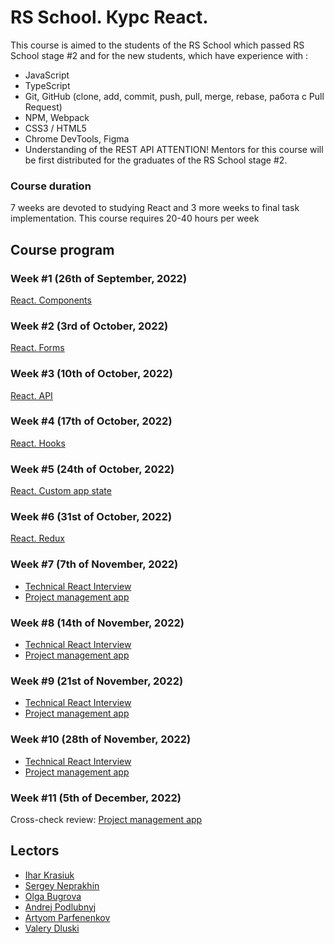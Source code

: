 # RS School. Курс React.
This course is aimed to the students of the RS School which passed RS School stage #2 and for the new students, which have experience with :
- JavaScript
- TypeScript
- Git, GitHub (clone, add, commit, push, pull, merge, rebase, работа с Pull Request)
- NPM, Webpack
- CSS3 / HTML5
- Chrome DevTools, Figma
- Understanding of the REST API
ATTENTION! Mentors for this course will be first distributed for the graduates of the RS School stage #2.

### Course duration
7 weeks are devoted to studying React and 3 more weeks to final task implementation. This course requires 20-40 hours per week

## Course program
### Week #1 (26th of September, 2022)
[React. Components](modules/module01)

### Week #2 (3rd of October, 2022)
[React. Forms](modules/module02)

### Week #3 (10th of October, 2022)
[React. API](modules/module03)

### Week #4 (17th of October, 2022)
[React. Hooks](modules/module04)

### Week #5 (24th of October, 2022)
[React. Custom app state](modules/module05)

### Week #6 (31st of October, 2022)
[React. Redux](modules/module06)

### Week #7 (7th of November, 2022)
- [Technical React Interview](interview.md)
- [Project management app](../tasks/react/project-management-system-EN.md)

### Week #8 (14th of November, 2022)
- [Technical React Interview](interview.md)
- [Project management app](../tasks/react/project-management-system-EN.md)

### Week #9 (21st of November, 2022)
- [Technical React Interview](interview.md)
- [Project management app](../tasks/react/project-management-system-EN.md)

### Week #10 (28th of November, 2022)
- [Technical React Interview](interview.md)
- [Project management app](../tasks/react/project-management-system-EN.md)

### Week #11 (5th of December, 2022)
Cross-check review: [Project management app](../tasks/react/project-management-system-EN.md)

## Lectors
- [Ihar Krasiuk](https://github.com/ragingyngvarr)
- [Sergey Neprakhin](https://github.com/MadaShindeInai)
- [Olga Bugrova](https://github.com/lyolya95)
- [Andrej Podlubnyj](https://github.com/andron13) 
- [Artyom Parfenenkov](https://github.com/ParfenenkovEdit)
- [Valery Dluski](https://github.com/valerydluski)


